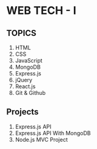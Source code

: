 # WEB TECH - I

## TOPICS

1. HTML
2. CSS
3. JavaScript
4. MongoDB
5. Express.js
6. jQuery
7. React.js
8. Git & Github

## Projects

1. Express.js API
2. Express.js API With MongoDB
3. Node.js MVC Project
